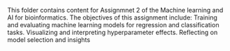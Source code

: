 This folder contains content for Assignmnet 2 of the Machine learning and AI for bioinformatics. 
The objectives of this assignment include: Training and evaluating machine learning models for regression and classification tasks.
Visualizing and interpreting hyperparameter effects.
Reflecting on model selection and insights
